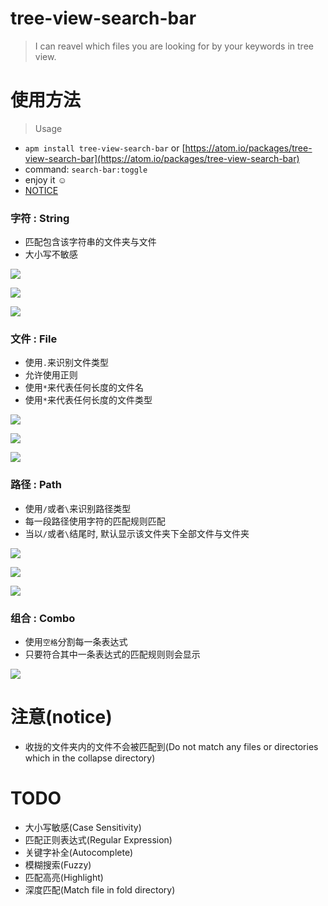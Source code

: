 # tree-view-search-bar
> I can reavel which files you are looking for by your keywords in tree view.

# 使用方法
> Usage

* `apm install tree-view-search-bar` or [https://atom.io/packages/tree-view-search-bar](https://atom.io/packages/tree-view-search-bar)
* command: `search-bar:toggle`
* enjoy it ☺️
* [NOTICE](#notice)

### 字符 : String

* 匹配包含该字符串的文件夹与文件
* 大小写不敏感

![](https://raw.githubusercontent.com/lixinliang/tree-view-search-bar/master/images/string-1.png)

![](https://raw.githubusercontent.com/lixinliang/tree-view-search-bar/master/images/string-2.png)

![](https://raw.githubusercontent.com/lixinliang/tree-view-search-bar/master/images/string-3.png)

### 文件 : File

* 使用`.`来识别文件类型
* 允许使用正则
* 使用`*`来代表任何长度的文件名
* 使用`*`来代表任何长度的文件类型

![](https://raw.githubusercontent.com/lixinliang/tree-view-search-bar/master/images/file-1.png)

![](https://raw.githubusercontent.com/lixinliang/tree-view-search-bar/master/images/file-2.png)

![](https://raw.githubusercontent.com/lixinliang/tree-view-search-bar/master/images/file-3.png)

### 路径 : Path

* 使用`/`或者`\`来识别路径类型
* 每一段路径使用字符的匹配规则匹配
* 当以`/`或者`\`结尾时, 默认显示该文件夹下全部文件与文件夹

![](https://raw.githubusercontent.com/lixinliang/tree-view-search-bar/master/images/path-1.png)

![](https://raw.githubusercontent.com/lixinliang/tree-view-search-bar/master/images/path-2.png)

![](https://raw.githubusercontent.com/lixinliang/tree-view-search-bar/master/images/path-3.png)

### 组合 : Combo

* 使用`空格`分割每一条表达式
* 只要符合其中一条表达式的匹配规则则会显示

![](https://raw.githubusercontent.com/lixinliang/tree-view-search-bar/master/images/combo-1.png)

# 注意(notice)

* 收拢的文件夹内的文件不会被匹配到(Do not match any files or directories which in the collapse directory)

# TODO

* 大小写敏感(Case Sensitivity)
* 匹配正则表达式(Regular Expression)
* 关键字补全(Autocomplete)
* 模糊搜索(Fuzzy)
* 匹配高亮(Highlight)
* 深度匹配(Match file in fold directory)
